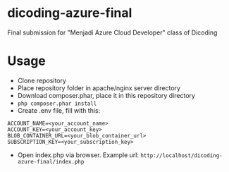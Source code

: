 # dicoding-azure-final
Final submission for "Menjadi Azure Cloud Developer" class of Dicoding

# Usage

- Clone repository
- Place repository folder in apache/nginx server directory
- Download composer.phar, place it in this repository directory
- `php composer.phar install`
- Create .env file, fill with this:
```
ACCOUNT_NAME=<your_account_name>
ACCOUNT_KEY=<your_account_key>
BLOB_CONTAINER_URL=<your_blob_container_url>
SUBSCRIPTION_KEY=<your_subscription_key>
```
- Open index.php via browser. Example url: `http://localhost/dicoding-azure-final/index.php`